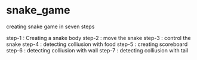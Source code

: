 # snake_game
creating snake game in seven steps

step-1 : Creating a snake body
step-2 : move the snake
step-3 : control the snake
step-4 : detecting colliusion with food
step-5 : creating scoreboard
step-6 : detecting  colliusion with wall
step-7 : detecting colliusion with tail
